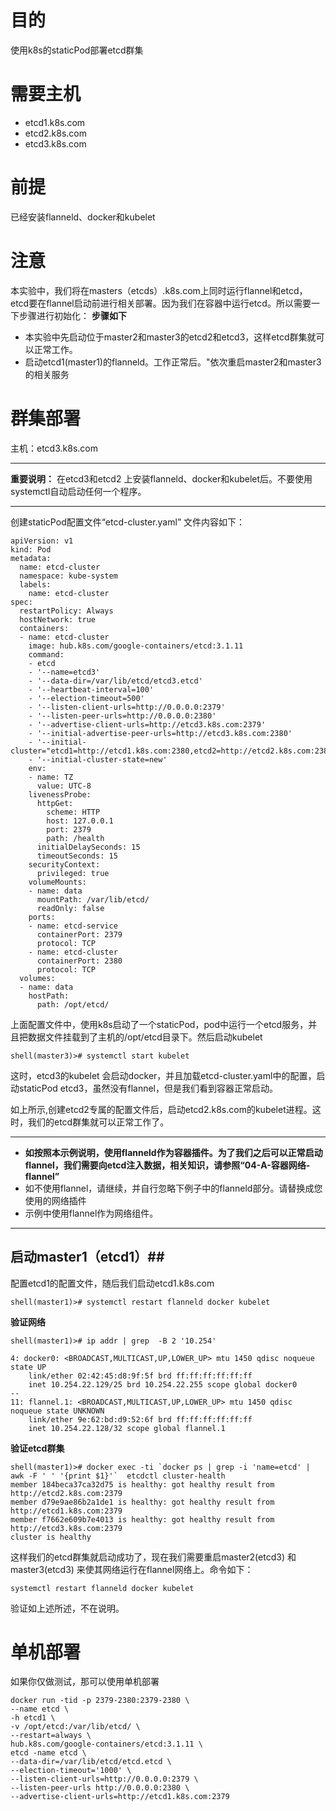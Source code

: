 # 目的 #
使用k8s的staticPod部署etcd群集
# 需要主机 #
* etcd1.k8s.com
* etcd2.k8s.com
* etcd3.k8s.com
# 前提 #
已经安装flanneld、docker和kubelet
# 注意 #

本实验中，我们将在masters（etcds）.k8s.com上同时运行flannel和etcd，etcd要在flannel启动前进行相关部署。因为我们在容器中运行etcd。所以需要一下步骤进行初始化：
**步骤如下**
* 本实验中先启动位于master2和master3的etcd2和etcd3，这样etcd群集就可以正常工作。
* 启动etcd1(master1)的flanneld。工作正常后。"依次重启master2和master3的相关服务

# 群集部署 #
主机：etcd3.k8s.com

----------
**重要说明：**
在etcd3和etcd2 上安装flanneld、docker和kubelet后。不要使用systemctl自动启动任何一个程序。

----------

创建staticPod配置文件“etcd-cluster.yaml” 文件内容如下：
```
apiVersion: v1
kind: Pod
metadata:
  name: etcd-cluster
  namespace: kube-system
  labels:
    name: etcd-cluster
spec:
  restartPolicy: Always
  hostNetwork: true
  containers:
  - name: etcd-cluster
    image: hub.k8s.com/google-containers/etcd:3.1.11
    command:
    - etcd
    - '--name=etcd3'
    - '--data-dir=/var/lib/etcd/etcd3.etcd'
    - '--heartbeat-interval=100'
    - '--election-timeout=500'
    - '--listen-client-urls=http://0.0.0.0:2379'
    - '--listen-peer-urls=http://0.0.0.0:2380'
    - '--advertise-client-urls=http://etcd3.k8s.com:2379'
    - '--initial-advertise-peer-urls=http://etcd3.k8s.com:2380'
    - '--initial-cluster="etcd1=http://etcd1.k8s.com:2380,etcd2=http://etcd2.k8s.com:2380,etcd3=http://etcd3.k8s.com:2380"'
    - '--initial-cluster-state=new'
    env:
    - name: TZ
      value: UTC-8
    livenessProbe:
      httpGet:
        scheme: HTTP
        host: 127.0.0.1
        port: 2379
        path: /health
      initialDelaySeconds: 15
      timeoutSeconds: 15
    securityContext:
      privileged: true
    volumeMounts:
    - name: data
      mountPath: /var/lib/etcd/
      readOnly: false
    ports:
    - name: etcd-service
      containerPort: 2379
      protocol: TCP
    - name: etcd-cluster
      containerPort: 2380
      protocol: TCP
  volumes:
  - name: data
    hostPath:
      path: /opt/etcd/
```
上面配置文件中，使用k8s启动了一个staticPod，pod中运行一个etcd服务，并且把数据文件挂载到了主机的/opt/etcd目录下。然后启动kubelet
````
shell(master3)># systemctl start kubelet
````
这时，etcd3的kubelet 会启动docker，并且加载etcd-cluster.yaml中的配置，启动staticPod etcd3，虽然没有flannel，但是我们看到容器正常启动。

如上所示,创建etcd2专属的配置文件后，启动etcd2.k8s.com的kubelet进程。这时，我们的etcd群集就可以正常工作了。

----------

* **如按照本示例说明，使用flanneld作为容器插件。为了我们之后可以正常启动flannel，我们需要向etcd注入数据，相关知识，请参照“04-A-容器网络-flannel”**
* 如不使用flannel，请继续，并自行忽略下例子中的flanneld部分。请替换成您使用的网络插件
* 示例中使用flannel作为网络组件。

----------
## 启动master1（etcd1）##
配置etcd1的配置文件，随后我们启动etcd1.k8s.com
````
shell(master1)># systemctl restart flanneld docker kubelet
````

**验证网络**
```
shell(master1)># ip addr | grep  -B 2 '10.254'

4: docker0: <BROADCAST,MULTICAST,UP,LOWER_UP> mtu 1450 qdisc noqueue state UP 
    link/ether 02:42:45:d8:9f:5f brd ff:ff:ff:ff:ff:ff
    inet 10.254.22.129/25 brd 10.254.22.255 scope global docker0
--
11: flannel.1: <BROADCAST,MULTICAST,UP,LOWER_UP> mtu 1450 qdisc noqueue state UNKNOWN 
    link/ether 9e:62:bd:d9:52:6f brd ff:ff:ff:ff:ff:ff
    inet 10.254.22.128/32 scope global flannel.1
```
**验证etcd群集**
````
shell(master1)># docker exec -ti `docker ps | grep -i 'name=etcd' | awk -F ' ' '{print $1}'`  etcdctl cluster-health
member 184beca37ca32d75 is healthy: got healthy result from http://etcd2.k8s.com:2379
member d79e9ae86b2a1de1 is healthy: got healthy result from http://etcd1.k8s.com:2379
member f7662e609b7e4013 is healthy: got healthy result from http://etcd3.k8s.com:2379
cluster is healthy
````
这样我们的etcd群集就启动成功了，现在我们需要重启master2(etcd3) 和 master3(etcd3) 来使其网络运行在flannel网络上。命令如下：
````
systemctl restart flanneld docker kubelet
````
验证如上述所述，不在说明。
# 单机部署 #
如果你仅做测试，那可以使用单机部署
```
docker run -tid -p 2379-2380:2379-2380 \
--name etcd \
-h etcd1 \
-v /opt/etcd:/var/lib/etcd/ \
--restart=always \
hub.k8s.com/google-containers/etcd:3.1.11 \
etcd -name etcd \
--data-dir=/var/lib/etcd/etcd.etcd \
--election-timeout='1000' \
--listen-client-urls=http://0.0.0.0:2379 \
--listen-peer-urls http://0.0.0.0:2380 \
--advertise-client-urls=http://etcd1.k8s.com:2379 
```
